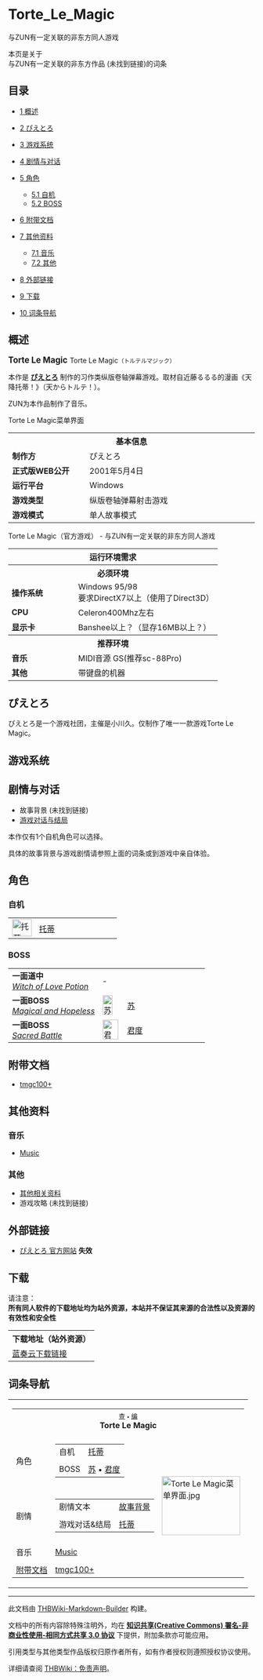 # Torte_Le_Magic

<!-- source html: G:\repos\THBWiki-Markdown-Builder\THBWikiMarkdown\Temp\main\1\16\ns0%3ATorte_Le_Magic.html -->

与ZUN有一定关联的非东方同人游戏

本页是关于  
与ZUN有一定关联的非东方作品 (未找到链接)的词条

## 目录

- [1 概述](#概述)
- [2 ぴえとろ](#ぴえとろ)
- [3 游戏系统](#游戏系统)
- [4 剧情与对话](#剧情与对话)
- [5 角色](#角色)

  - [5.1 自机](#自机)
  - [5.2 BOSS](#BOSS)



- [6 附带文档](#附带文档)
- [7 其他资料](#其他资料)

  - [7.1 音乐](#音乐)
  - [7.2 其他](#其他)



- [8 外部链接](#外部链接)
- [9 下载](#下载)
- [10 词条导航](#词条导航)





## 概述
  
<big> **Torte Le Magic** </big>
Torte Le Magic<small>（トルテルマジック）</small>  

本作是 **[ぴえとろ](#ぴえとろ)** 制作的习作类纵版卷轴弹幕游戏。取材自近藤るるる的漫画《天降托蒂！》（天からトルテ！）。  

ZUN为本作品制作了音乐。
  

[](./文件-Torte_Le_Magic菜单界面.jpg.md)  [](./文件-Torte_Le_Magic菜单界面.jpg.md)Torte Le Magic菜单界面

<table>
<tbody><tr>
<th colspan="2">基本信息</th>
</tr>
<tr><td style="width:150px"><b>制作方</b></td><td style="width:350px">ぴえとろ</td></tr><tr><td><b>正式版WEB公开</b></td><td>2001年5月4日</td></tr><tr><td><b>运行平台</b></td><td>Windows</td></tr><tr><td><b>游戏类型</b></td><td>纵版卷轴弹幕射击游戏</td></tr><tr><td><b>游戏模式</b></td><td>单人故事模式</td></tr></tbody></table>

Torte Le Magic（官方游戏） - 与ZUN有一定关联的非东方同人游戏

<table>
<tbody><tr>
<th colspan="2">运行环境需求</th>
</tr>
<tr>
<th colspan="2">必须环境</th>
</tr>
<tr>
<td style="width:120px;padding-left:7px;"><b>操作系统</b></td><td>Windows 95/98<br>要求DirectX7以上（使用了Direct3D）</td>
</tr>
<tr>
<td style="width:120px;padding-left:7px;"><b>CPU</b></td><td>Celeron400Mhz左右</td>
</tr>

<tr>
<td style="width:120px;padding-left:7px;"><b>显示卡</b></td><td>Banshee以上？（显存16MB以上？）</td>
</tr>
<tr>
<th colspan="2">推荐环境</th>
</tr>
<tr>
<td style="width:120px;padding-left:7px;"><b>音乐</b></td><td>MIDI音源 GS(推荐sc-88Pro)</td>
</tr>
<tr>
<td style="width:120px;padding-left:7px;"><b>其他</b></td><td>带键盘的机器</td>
</tr>
</tbody></table>



## ぴえとろ
  
ぴえとろ是一个游戏社团，主催是小川久。仅制作了唯一一款游戏Torte Le Magic。
  


## 游戏系统

## 剧情与对话
- 故事背景 (未找到链接)
- [游戏对话与结局](./游戏对话-Torte_Le_Magic.md)

  
本作仅有1个自机角色可以选择。
  
  
具体的故事背景与游戏剧情请参照上面的词条或到游戏中亲自体验。
  


## 角色

### 自机

<table><tbody><tr><td><div class="center"><div class="floatnone"><a href="./文件-托蒂（TLM标题立绘）.png.md" class="image" title="托蒂"><img alt="托蒂" src="https://upload.thwiki.cc/thumb/7/70/%E6%89%98%E8%92%82%EF%BC%88TLM%E6%A0%87%E9%A2%98%E7%AB%8B%E7%BB%98%EF%BC%89.png/40px-%E6%89%98%E8%92%82%EF%BC%88TLM%E6%A0%87%E9%A2%98%E7%AB%8B%E7%BB%98%EF%BC%89.png" decoding="async" loading="lazy" width="40" height="35" srcset="https://upload.thwiki.cc/thumb/7/70/%E6%89%98%E8%92%82%EF%BC%88TLM%E6%A0%87%E9%A2%98%E7%AB%8B%E7%BB%98%EF%BC%89.png/60px-%E6%89%98%E8%92%82%EF%BC%88TLM%E6%A0%87%E9%A2%98%E7%AB%8B%E7%BB%98%EF%BC%89.png 1.5x, https://upload.thwiki.cc/thumb/7/70/%E6%89%98%E8%92%82%EF%BC%88TLM%E6%A0%87%E9%A2%98%E7%AB%8B%E7%BB%98%EF%BC%89.png/80px-%E6%89%98%E8%92%82%EF%BC%88TLM%E6%A0%87%E9%A2%98%E7%AB%8B%E7%BB%98%EF%BC%89.png 2x" data-file-width="361" data-file-height="314"></a></div></div></td> <td style="width:150px;padding:3px 9px 3px 7px;"><a href="./托蒂.md" title="托蒂">托蒂</a></td></tr></tbody></table>



### BOSS

<table><tbody><tr><td rowspan="1" class="bg-color-info-10" style="min-width:100px"><b>一面道中</b><br><i><a href="./Witch_of_Love_Potion.md" title="Witch of Love Potion">Witch of Love Potion</a></i></td>  <td style="width:150px;padding:3px 9px 3px 7px;" colspan="3" rowspan="1"> - </td></tr><tr><td rowspan="1" class="bg-color-info-10" style="min-width:100px"><b>一面BOSS</b><br><i><a href="./Magical_and_Hopeless.md" title="Magical and Hopeless">Magical and Hopeless</a></i></td><td style="min-width:35px" rowspan="1"><div class="center"><div class="floatnone"><a href="./文件-苏（TLM立绘）.png.md" class="image"><img alt="苏（TLM立绘）.png" src="https://upload.thwiki.cc/thumb/6/63/%E8%8B%8F%EF%BC%88TLM%E7%AB%8B%E7%BB%98%EF%BC%89.png/20px-%E8%8B%8F%EF%BC%88TLM%E7%AB%8B%E7%BB%98%EF%BC%89.png" decoding="async" loading="lazy" width="20" height="40" srcset="https://upload.thwiki.cc/thumb/6/63/%E8%8B%8F%EF%BC%88TLM%E7%AB%8B%E7%BB%98%EF%BC%89.png/30px-%E8%8B%8F%EF%BC%88TLM%E7%AB%8B%E7%BB%98%EF%BC%89.png 1.5x, https://upload.thwiki.cc/thumb/6/63/%E8%8B%8F%EF%BC%88TLM%E7%AB%8B%E7%BB%98%EF%BC%89.png/40px-%E8%8B%8F%EF%BC%88TLM%E7%AB%8B%E7%BB%98%EF%BC%89.png 2x" data-file-width="76" data-file-height="150"></a></div></div></td>  <td style="width:150px;padding:3px 9px 3px 7px;" colspan="2" rowspan="1"> <a href="./苏.md" title="苏">苏</a> </td></tr>
<tr><td rowspan="1" class="bg-color-info-10" style="min-width:100px"><b>一面BOSS</b><br><i><a href="./Sacred_Battle.md" title="Sacred Battle">Sacred Battle</a></i></td><td style="min-width:35px" rowspan="1"><div class="center"><div class="floatnone"><a href="./文件-君度（TLM立绘）.png.md" class="image"><img alt="君度（TLM立绘）.png" src="https://upload.thwiki.cc/thumb/d/df/%E5%90%9B%E5%BA%A6%EF%BC%88TLM%E7%AB%8B%E7%BB%98%EF%BC%89.png/32px-%E5%90%9B%E5%BA%A6%EF%BC%88TLM%E7%AB%8B%E7%BB%98%EF%BC%89.png" decoding="async" loading="lazy" width="32" height="40" srcset="https://upload.thwiki.cc/thumb/d/df/%E5%90%9B%E5%BA%A6%EF%BC%88TLM%E7%AB%8B%E7%BB%98%EF%BC%89.png/48px-%E5%90%9B%E5%BA%A6%EF%BC%88TLM%E7%AB%8B%E7%BB%98%EF%BC%89.png 1.5x, https://upload.thwiki.cc/thumb/d/df/%E5%90%9B%E5%BA%A6%EF%BC%88TLM%E7%AB%8B%E7%BB%98%EF%BC%89.png/64px-%E5%90%9B%E5%BA%A6%EF%BC%88TLM%E7%AB%8B%E7%BB%98%EF%BC%89.png 2x" data-file-width="164" data-file-height="205"></a></div></div></td>  <td style="width:150px;padding:3px 9px 3px 7px;" colspan="2" rowspan="1"> <a href="./君度.md" title="君度">君度</a> </td></tr></tbody></table>



## 附带文档
- [tmgc100+](./附带文档-Torte_Le_Magic-tmgc100+.md)


## 其他资料

### 音乐
- [Music](./Torte_Le_Magic-Music.md)


### 其他
- [其他相关资料](./Torte_Le_Magic-其他.md)
- 游戏攻略 (未找到链接)


## 外部链接
- [ぴえとろ 官方网站](http://isweb1.infoseek.co.jp/)  **失效** 


## 下载
  
请注意：  
 **所有同人软件的下载地址均为站外资源，本站并不保证其来源的合法性以及资源的有效性和安全性** 
  


<table>

<tbody><tr>
<th>下载地址（站外资源）
</th></tr>
<tr>
<td><a rel="nofollow" class="external text" href="https://wwwy.lanzoum.com/iEcVO0r5iq1i/">蓝奏云下载链接</a>
</td></tr></tbody></table>



## 词条导航
  
  

<table><tbody><tr><td><table cellspacing="0" class="nowraplinks mw-collapsible mw-collapsed" style="width:100%;;;"><tbody><tr><th style=";" colspan="3" class="navbox-title"><div class="navbar"><div class="noprint plainlinksneverexpand" style="background-color:transparent; padding:0; font-weight:normal; font-size:80%; white-space:nowrap;"><a href="./模板-TLM导航.md" title="模板:TLM导航"><span style=";;border:none;" title="查看这个模板">查</span></a>&#160;<span style="font-size:80%;">•</span>&#160;<a href="/index.php?title=%E6%A8%A1%E6%9D%BF:TLM%E5%AF%BC%E8%88%AA&amp;action=edit"><span style=";;border:none;" title="您可以编辑这个模板。请在储存变更之前先预览">编</span></a></div></div><span><a class="mw-selflink selflink">Torte Le Magic</a></span></th></tr><tr><td></td></tr><tr><td class="navbox-group" style=";;">角色</td><td style=";;" class="navbox-list navbox-odd"><div></div><table cellspacing="0" class="nowraplinks navbox-subgroup" style="width:100%;;;;"><tbody><tr><td class="navbox-group" style=";;"><div>自机</div></td><td style=";;" class="navbox-list navbox-odd"><div><a href="./托蒂.md" title="托蒂">托蒂</a></div></td></tr><tr><td></td></tr><tr><td class="navbox-group" style=";;"><div>BOSS</div></td><td style=";;" class="navbox-list navbox-even"><div><a href="./苏.md" title="苏">苏</a> &#8226; <a href="./君度.md" title="君度">君度</a></div></td></tr></tbody></table><div></div></td><td class="navbox-image" style="" rowspan="7"><a href="./文件-Torte_Le_Magic菜单界面.jpg.md" class="image"><img alt="Torte Le Magic菜单界面.jpg" src="https://upload.thwiki.cc/thumb/b/bf/Torte_Le_Magic%E8%8F%9C%E5%8D%95%E7%95%8C%E9%9D%A2.jpg/160px-Torte_Le_Magic%E8%8F%9C%E5%8D%95%E7%95%8C%E9%9D%A2.jpg" decoding="async" loading="lazy" width="160" height="120" srcset="https://upload.thwiki.cc/thumb/b/bf/Torte_Le_Magic%E8%8F%9C%E5%8D%95%E7%95%8C%E9%9D%A2.jpg/240px-Torte_Le_Magic%E8%8F%9C%E5%8D%95%E7%95%8C%E9%9D%A2.jpg 1.5x, https://upload.thwiki.cc/thumb/b/bf/Torte_Le_Magic%E8%8F%9C%E5%8D%95%E7%95%8C%E9%9D%A2.jpg/320px-Torte_Le_Magic%E8%8F%9C%E5%8D%95%E7%95%8C%E9%9D%A2.jpg 2x" data-file-width="640" data-file-height="480"></a></td></tr><tr><td></td></tr><tr><td class="navbox-group" style=";;">剧情</td><td style=";;" class="navbox-list navbox-even"><div></div><table cellspacing="0" class="nowraplinks navbox-subgroup" style="width:100%;;;;"><tbody><tr><td class="navbox-group" style=";;"><div>剧情文本</div></td><td style=";;" class="navbox-list navbox-odd"><div><a href="/%E9%99%84%E5%B8%A6%E6%96%87%E6%A1%A3:Torte_Le_Magic/tmgc100%2B#故事背景" title="附带文档:Torte Le Magic/tmgc100+">故事背景</a></div></td></tr><tr><td></td></tr><tr><td class="navbox-group" style=";;"><div>游戏对话&amp;结局</div></td><td style=";;" class="navbox-list navbox-even"><div><a href="./游戏对话-Torte_Le_Magic.md" title="游戏对话:Torte Le Magic">托蒂</a></div></td></tr></tbody></table><div></div></td></tr><tr><td></td></tr><tr><td class="navbox-group" style=";;">音乐</td><td style=";;" class="navbox-list navbox-odd"><div><a href="./Torte_Le_Magic-Music.md" title="Torte Le Magic/Music">Music</a></div></td></tr><tr><td></td></tr><tr><td class="navbox-group" style=";;"><a href="/Torte_Le_Magic#附带文档" title="Torte Le Magic">附带文档</a></td><td style=";;" class="navbox-list navbox-even"><div><a href="./附带文档-Torte_Le_Magic-tmgc100+.md" title="附带文档:Torte Le Magic/tmgc100+">tmgc100+</a></div></td></tr></tbody></table></td></tr></tbody></table>






---

此文档由 [THBWiki-Markdown-Builder](https://github.com/Delsin-Yu/THBWiki-Markdown-Builder) 构建。

文档中的所有内容除特殊注明外，均在 [**知识共享(Creative Commons) 署名-非商业性使用-相同方式共享 3.0 协议**](https://creativecommons.org/licenses/by-sa/3.0/deed.zh-hans) 下提供，附加条款亦可能应用。

引用类型与其他类型作品版权归原作者所有，如有作者授权则遵照授权协议使用。

详细请查阅 [THBWiki：免责声明](https://thbwiki.cc/THBWiki:%E5%85%8D%E8%B4%A3%E5%A3%B0%E6%98%8E)。

